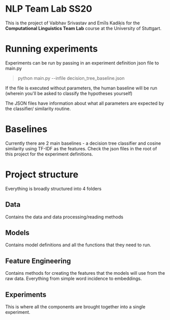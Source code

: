 # NLP Team Lab SS20
This is the project of Vaibhav Srivastav and Emīls Kadiķis for the **Computational Linguistics Team Lab** course at the University of Stuttgart.

# Running experiments
Experiments can be run by passing in an experiment definition json file to main.py

> python main.py --infile decision_tree_baseline.json

If the file is executed without parameters, the human baseline will be run (wherein you'll be asked to classify the hypotheses yourself)

The JSON files have information about what all parameters are expected by the classifier/ similarity routine.

# Baselines
Currently there are 2 main baselines - a decision tree classifier and cosine similarity using TF-IDF as the features. Check the json files in the root of this project for the experiment definitions.

# Project structure
Everything is broadly structured into 4 folders

## Data
Contains the data and data processing/reading methods

## Models
Contains model definitions and all the functions that they need to run.

## Feature Engineering
Contains methods for creating the features that the models will use from the raw data.
Everything from simple word incidence to embeddings.

## Experiments
This is where all the components are brought together into a single experiment.


